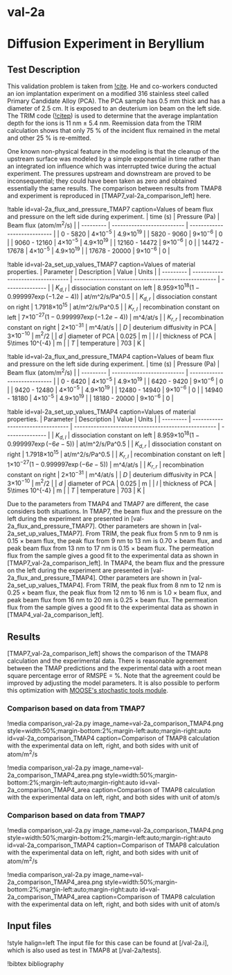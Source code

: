 # val-2a

# Diffusion Experiment in Beryllium

## Test Description

This validation problem is taken from [!cite](anderl1985tritium). He and co-workers conducted an ion implantation experiment on a modified 316 stainless steel called Primary Candidate Alloy (PCA). The PCA sample has 0.5 mm thick and has a diameter of 2.5 cm. It is exposed to an deuterium ion beam on the left side. The TRIM code ([!citep](biersack1982stopping)) is used to determine that the average implantation depth for the ions is 11 nm $\pm$ 5.4 nm. Reemission data from the TRIM calculation shows that only 75 % of the incident flux remained in the metal and other 25 % is re-emitted.

One known non-physical feature in the modeling is that the cleanup of the upstream surface was modeled by a simple exponential in time rather than an integrated ion influence which was interrupted twice during the actual experiment. The pressures upstream and downstream are proved to be inconsequential; they could have been taken as zero and obtained essentially the same results. The comparison between results from TMAP8 and experiment is reproduced in [TMAP7_val-2a_comparison_left] here.

!table id=val-2a_flux_and_pressure_TMAP7 caption=Values of beam flux and pressure on the left side during experiment.
| time (s)      | Pressure (Pa)              | Beam flux (atom/m$^2$/s)     |
| ---------     | -------------------------- | ---------------------------- |
| 0 - 5820      | 4$\times 10^{-5}$          | 4.9$\times 10^{19}$          |
| 5820 - 9060   | 9$\times 10^{-6}$          | 0                            |
| 9060 - 12160  | 4$\times 10^{-5}$          | 4.9$\times 10^{19}$          |
| 12160 - 14472 | 9$\times 10^{-6}$          | 0                            |
| 14472 - 17678 | 4$\times 10^{-5}$          | 4.9$\times 10^{19}$          |
| 17678 - 20000 | 9$\times 10^{-6}$          | 0                            |

!table id=val-2a_set_up_values_TMAP7 caption=Values of material properties.
| Parameter | Description                       | Value                                               | Units           |
| --------- | --------------------------------- | --------------------------------------------------- | --------------- |
| $K_{d,l}$ | dissociation constant on left     | 8.959$\times 10^{18} (1-0.999997 \exp(-1.2e-4))$    | at/m^2/s/Pa^0.5 |
| $K_{d,r}$ | dissociation constant on right    | 1.7918$\times 10^{15}$                              | at/m^2/s/Pa^0.5 |
| $K_{r,l}$ | recombination constant on left    | 7$\times 10^{-27} (1-0.999997 \exp(-1.2e-4))$       | m^4/at/s        |
| $K_{r,r}$ | recombination constant on right   | 2$\times 10^{-31}$                                  | m^4/at/s        |
| $D$       | deuterium diffusivity in PCA      | 3$\times 10^{-10}$                                  | m$^2$/2         |
| $d$       | diameter of PCA                   | 0.025                                               | m               |
| $l$       | thickness of PCA                  | 5\times 10^{-4}                                     | m               |
| $T$       | temperature                       | 703                                                 | K               |


!table id=val-2a_flux_and_pressure_TMAP4 caption=Values of beam flux and pressure on the left side during experiment.
| time (s)      | Pressure (Pa)              | Beam flux (atom/m$^2$/s)     |
| ---------     | -------------------------- | ---------------------------- |
| 0 - 6420      | 4$\times 10^{-5}$          | 4.9$\times 10^{19}$          |
| 6420 - 9420   | 9$\times 10^{-6}$          | 0                            |
| 9420 - 12480  | 4$\times 10^{-5}$          | 4.9$\times 10^{19}$          |
| 12480 - 14940 | 9$\times 10^{-6}$          | 0                            |
| 14940 - 18180 | 4$\times 10^{-5}$          | 4.9$\times 10^{19}$          |
| 18180 - 20000 | 9$\times 10^{-6}$          | 0                            |

!table id=val-2a_set_up_values_TMAP4 caption=Values of material properties.
| Parameter | Description                       | Value                                               | Units           |
| --------- | --------------------------------- | --------------------------------------------------- | --------------- |
| $K_{d,l}$ | dissociation constant on left     | 8.959$\times 10^{18} (1-0.999997 \exp(-6e-5))$    | at/m^2/s/Pa^0.5 |
| $K_{d,r}$ | dissociation constant on right    | 1.7918$\times 10^{15}$                              | at/m^2/s/Pa^0.5 |
| $K_{r,l}$ | recombination constant on left    | 1$\times 10^{-27} (1-0.999997 \exp(-6e-5))$       | m^4/at/s        |
| $K_{r,r}$ | recombination constant on right   | 2$\times 10^{-31}$                                  | m^4/at/s        |
| $D$       | deuterium diffusivity in PCA      | 3$\times 10^{-10}$                                  | m$^2$/2         |
| $d$       | diameter of PCA                   | 0.025                                               | m               |
| $l$       | thickness of PCA                  | 5\times 10^{-4}                                     | m               |
| $T$       | temperature                       | 703                                                 | K               |

Due to the parameters from TMAP4 and TMAP7 are different, the case considers both situations. In TMAP7, the beam flux and the pressure on the left during the experiment are presented in [val-2a_flux_and_pressure_TMAP7]. Other parameters are shown in [val-2a_set_up_values_TMAP7]. From TRIM, the peak flux from 5 nm to 9 nm is 0.15 $\times$ beam flux, the peak flux from 9 nm to 13 nm is 0.70 $\times$ beam flux, and peak beam flux from 13 nm to 17 nm is 0.15 $\times$ beam flux. The permeation flux from the sample gives a good fit to the experimental data as shown in [TMAP7_val-2a_comparison_left]. In TMAP4, the beam flux and the pressure on the left during the experiment are presented in [val-2a_flux_and_pressure_TMAP4]. Other parameters are shown in [val-2a_set_up_values_TMAP4]. From TRIM, the peak flux from 8 nm to 12 nm is 0.25 $\times$ beam flux, the peak flux from 12 nm to 16 nm is 1.0 $\times$ beam flux, and peak beam flux from 16 nm to 20 nm is 0.25 $\times$ beam flux. The permeation flux from the sample gives a good fit to the experimental data as shown in [TMAP4_val-2a_comparison_left].


## Results

[TMAP7_val-2a_comparison_left] shows the comparison of the TMAP8 calculation and the experimental data. There is reasonable agreement between the TMAP predictions and the experimental data with a root mean square percentage error of RMSPE =  %. Note that the agreement could be improved by adjusting the model parameters. It is also possible to perform this optimization with [MOOSE's stochastic tools module](https://mooseframework.inl.gov/modules/stochastic_tools/index.html).

### Comparison based on data from TMAP7

!media comparison_val-2a.py
       image_name=val-2a_comparison_TMAP4.png
       style=width:50%;margin-bottom:2%;margin-left:auto;margin-right:auto
       id=val-2a_comparison_TMAP4
       caption=Comparison of TMAP8 calculation with the experimental data on left, right, and both sides with unit of atom/m$^2$/s

!media comparison_val-2a.py
       image_name=val-2a_comparison_TMAP4_area.png
       style=width:50%;margin-bottom:2%;margin-left:auto;margin-right:auto
       id=val-2a_comparison_TMAP4_area
       caption=Comparison of TMAP8 calculation with the experimental data on left, right, and both sides with unit of atom/s

### Comparison based on data from TMAP7

!media comparison_val-2a.py
       image_name=val-2a_comparison_TMAP4.png
       style=width:50%;margin-bottom:2%;margin-left:auto;margin-right:auto
       id=val-2a_comparison_TMAP4
       caption=Comparison of TMAP8 calculation with the experimental data on left, right, and both sides with unit of atom/m$^2$/s

!media comparison_val-2a.py
       image_name=val-2a_comparison_TMAP4_area.png
       style=width:50%;margin-bottom:2%;margin-left:auto;margin-right:auto
       id=val-2a_comparison_TMAP4_area
       caption=Comparison of TMAP8 calculation with the experimental data on left, right, and both sides with unit of atom/s

## Input files

!style halign=left
The input file for this case can be found at [/val-2a.i], which is also used as test in TMAP8 at [/val-2a/tests].

!bibtex bibliography
